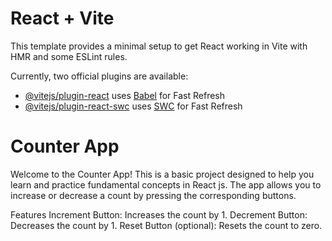 # React + Vite

This template provides a minimal setup to get React working in Vite with HMR and some ESLint rules.

Currently, two official plugins are available:

- [@vitejs/plugin-react](https://github.com/vitejs/vite-plugin-react/blob/main/packages/plugin-react/README.md) uses [Babel](https://babeljs.io/) for Fast Refresh
- [@vitejs/plugin-react-swc](https://github.com/vitejs/vite-plugin-react-swc) uses [SWC](https://swc.rs/) for Fast Refresh

# Counter App
Welcome to the Counter App! This is a basic project designed to help you learn and practice fundamental concepts in React js. The app allows you to increase or decrease a count by pressing the corresponding buttons.

Features
Increment Button: Increases the count by 1.
Decrement Button: Decreases the count by 1.
Reset Button (optional): Resets the count to zero.
